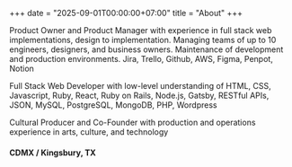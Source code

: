 +++
date = "2025-09-01T00:00:00+07:00"
title = "About"
+++

Product Owner and Product Manager with experience in full stack web implementations, design to implementation. Managing teams of up to 10 engineers, designers, and business owners. Maintenance of development and production environments. Jira, Trello, Github, AWS, Figma, Penpot, Notion

Full Stack Web Developer with low-level understanding of HTML, CSS, Javascript, Ruby, React, Ruby on Rails, Node.js, Gatsby, RESTful APIs, JSON, MySQL, PostgreSQL, MongoDB, PHP, Wordpress

Cultural Producer and Co-Founder with production and operations experience in arts, culture, and technology

#### CDMX / Kingsbury, TX
